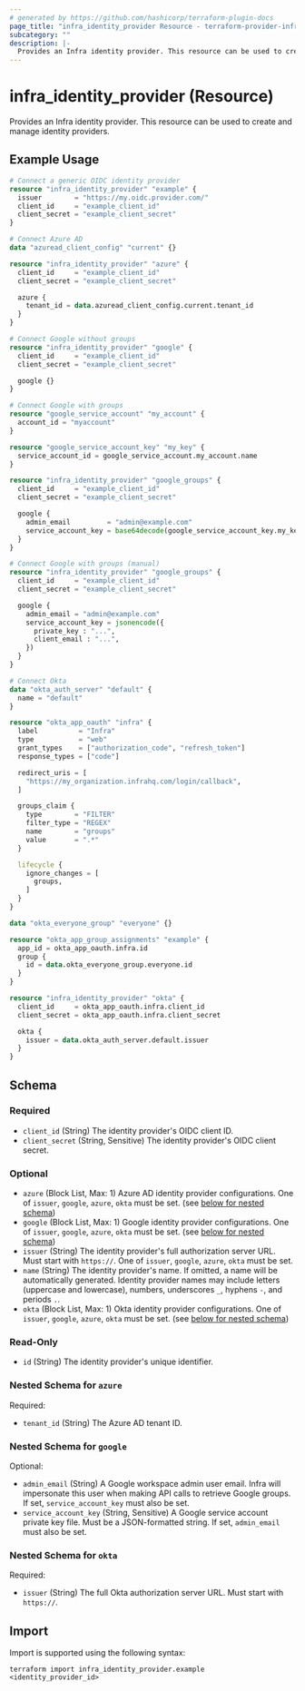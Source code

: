 ```yaml
---
# generated by https://github.com/hashicorp/terraform-plugin-docs
page_title: "infra_identity_provider Resource - terraform-provider-infra"
subcategory: ""
description: |-
  Provides an Infra identity provider. This resource can be used to create and manage identity providers.
---
```


# infra_identity_provider (Resource)

Provides an Infra identity provider. This resource can be used to create and manage identity providers.

## Example Usage

```terraform
# Connect a generic OIDC identity provider
resource "infra_identity_provider" "example" {
  issuer        = "https://my.oidc.provider.com/"
  client_id     = "example_client_id"
  client_secret = "example_client_secret"
}

# Connect Azure AD
data "azuread_client_config" "current" {}

resource "infra_identity_provider" "azure" {
  client_id     = "example_client_id"
  client_secret = "example_client_secret"

  azure {
    tenant_id = data.azuread_client_config.current.tenant_id
  }
}

# Connect Google without groups
resource "infra_identity_provider" "google" {
  client_id     = "example_client_id"
  client_secret = "example_client_secret"

  google {}
}

# Connect Google with groups
resource "google_service_account" "my_account" {
  account_id = "myaccount"
}

resource "google_service_account_key" "my_key" {
  service_account_id = google_service_account.my_account.name
}

resource "infra_identity_provider" "google_groups" {
  client_id     = "example_client_id"
  client_secret = "example_client_secret"

  google {
    admin_email         = "admin@example.com"
    service_account_key = base64decode(google_service_account_key.my_key.private_key)
  }
}

# Connect Google with groups (manual)
resource "infra_identity_provider" "google_groups" {
  client_id     = "example_client_id"
  client_secret = "example_client_secret"

  google {
    admin_email = "admin@example.com"
    service_account_key = jsonencode({
      private_key : "...",
      client_email : "...",
    })
  }
}

# Connect Okta
data "okta_auth_server" "default" {
  name = "default"
}

resource "okta_app_oauth" "infra" {
  label          = "Infra"
  type           = "web"
  grant_types    = ["authorization_code", "refresh_token"]
  response_types = ["code"]

  redirect_uris = [
    "https://my_organization.infrahq.com/login/callback",
  ]

  groups_claim {
    type        = "FILTER"
    filter_type = "REGEX"
    name        = "groups"
    value       = ".*"
  }

  lifecycle {
    ignore_changes = [
      groups,
    ]
  }
}

data "okta_everyone_group" "everyone" {}

resource "okta_app_group_assignments" "example" {
  app_id = okta_app_oauth.infra.id
  group {
    id = data.okta_everyone_group.everyone.id
  }
}

resource "infra_identity_provider" "okta" {
  client_id     = okta_app_oauth.infra.client_id
  client_secret = okta_app_oauth.infra.client_secret

  okta {
    issuer = data.okta_auth_server.default.issuer
  }
}
```

<!-- schema generated by tfplugindocs -->
## Schema

### Required

- `client_id` (String) The identity provider's OIDC client ID.
- `client_secret` (String, Sensitive) The identity provider's OIDC client secret.

### Optional

- `azure` (Block List, Max: 1) Azure AD identity provider configurations. One of `issuer`, `google`, `azure`, `okta` must be set. (see [below for nested schema](#nestedblock--azure))
- `google` (Block List, Max: 1) Google identity provider configurations. One of `issuer`, `google`, `azure`, `okta` must be set. (see [below for nested schema](#nestedblock--google))
- `issuer` (String) The identity provider's full authorization server URL. Must start with `https://`. One of `issuer`, `google`, `azure`, `okta` must be set.
- `name` (String) The identity provider's name. If omitted, a name will be automatically generated. Identity provider names may include letters (uppercase and lowercase), numbers, underscores `_`, hyphens `-`, and periods `.`.
- `okta` (Block List, Max: 1) Okta identity provider configurations. One of `issuer`, `google`, `azure`, `okta` must be set. (see [below for nested schema](#nestedblock--okta))

### Read-Only

- `id` (String) The identity provider's unique identifier.

<a id="nestedblock--azure"></a>
### Nested Schema for `azure`

Required:

- `tenant_id` (String) The Azure AD tenant ID.


<a id="nestedblock--google"></a>
### Nested Schema for `google`

Optional:

- `admin_email` (String) A Google workspace admin user email. Infra will impersonate this user when making API calls to retrieve Google groups. If set, `service_account_key` must also be set.
- `service_account_key` (String, Sensitive) A Google service account private key file. Must be a JSON-formatted string. If set, `admin_email` must also be set.


<a id="nestedblock--okta"></a>
### Nested Schema for `okta`

Required:

- `issuer` (String) The full Okta authorization server URL. Must start with `https://`.

## Import

Import is supported using the following syntax:

```shell
terraform import infra_identity_provider.example <identity_provider_id>
```
